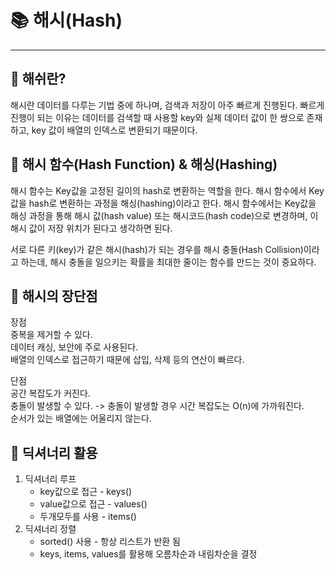 # 📚 해시(Hash)
--------


## 📌 해쉬란?
해시란 데이터를 다루는 기법 중에 하나며, 검색과 저장이 아주 빠르게 진행된다. 빠르게 진행이 되는 이유는 데이터를 검색할 때 사용할 key와 실제 데이터 값이 한 쌍으로 존재하고, key 값이 배열의 인덱스로 변환되기 때문이다.


## 📌 해시 함수(Hash Function) & 해싱(Hashing)
해시 함수는 Key값을 고정된 길이의 hash로 변환하는 역할을 한다.
해시 함수에서 Key값을 hash로 변환하는 과정을 해싱(hashing)이라고 한다.
해시 함수에서는 Key값을 해싱 과정을 통해 해시 값(hash value) 또는 해시코드(hash code)으로 변경하며, 이 해시 값이 저장 위치가 된다고 생각하면 된다.

서로 다른 키(key)가 같은 해시(hash)가 되는 경우를 해시 충돌(Hash Collision)이라고 하는데, 해시 충돌을 일으키는 확률을 최대한 줄이는 함수를 만드는 것이 중요하다.

## 📌 해시의 장단점
장점  
중복을 제거할 수 있다.  
데이터 캐싱, 보안에 주로 사용된다.  
배열의 인덱스로 접근하기 때문에 삽입, 삭제 등의 연산이 빠르다.  

단점  
공간 복잡도가 커진다.  
충돌이 발생할 수 있다. -> 충돌이 발생할 경우 시간 복잡도는 O(n)에 가까워진다.  
순서가 있는 배열에는 어울리지 않는다.  

## 📌 딕셔너리 활용
1. 딕셔너리 루프  
    * key값으로 접근 - keys()
    * value값으로 접근 - values()
    * 두개모두를 사용 - items()
2. 딕셔너리 정렬
    * sorted() 사용 - 항상 리스트가 반환 됨
    * keys, items, values를 활용해 오름차순과 내림차순을 결정

